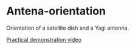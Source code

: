 # Antena-orientation
Orientation of a satellite dish and a Yagi antenna.

[Practical demonstration video](https://youtu.be/lcAkNJizqUw)
